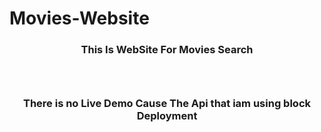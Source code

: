 # Movies-Website

<h3 align="center">This Is WebSite For Movies Search<h3>
  <br/>
  
<h3 align="center">There is no Live Demo Cause The Api that iam using block Deployment<h3> <br/>
  


